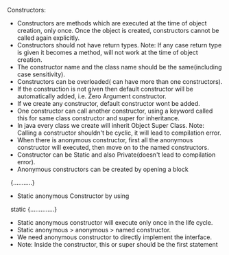 Constructors:



* Constructors are methods which are executed at the time of object creation, only once. Once the object is created, constructors cannot be called again explicitly.
* Constructors should not have return types. Note: If any case return type is given it becomes a method, will not work at the time of object creation.
* The constructor name and the class name should be the same(including case sensitivity).
* Constructors can be overloaded( can have more than one constructors).
* If the construction is not given then default constructor will be automatically added, i.e. Zero Argument constructor.
* If we create any constructor, default constructor wont be added.
* One constructor can call another constructor, using a keyword called this for same class constructor and super for inheritance.
* In java every class we create will inherit Object Super Class. Note: Calling a constructor shouldn't be cyclic, it will lead to compilation error.
* When there is anonymous constructor, first all the anonymous constructor will executed, then move on to the named constructors.
* Constructor can be Static and also Private(doesn't lead to compilation error).
* Anonymous constructors can be created by opening a block 

&nbsp;  {...........}

* Static anonymous Constructor by using      

&nbsp;  static {..............}

* Static anonymous constructor will execute only once in the life cycle.
* Static anonymous > anonymous > named constructor.
* We need anonymous constructor to directly implement the interface.
* Note: Inside the constructor, this or super should be the first statement



